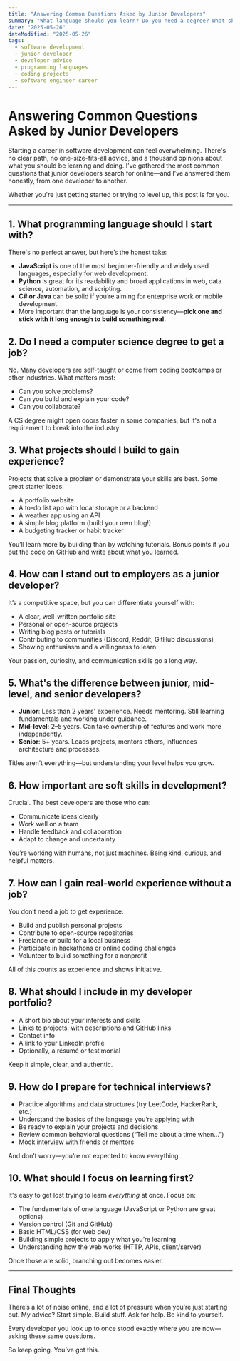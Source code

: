 ```yaml
---
title: "Answering Common Questions Asked by Junior Developers"
summary: "What language should you learn? Do you need a degree? What should you build? This post answers common questions asked by junior developers starting out in the industry."
date: "2025-05-26"
dateModified: "2025-05-26"
tags:
  - software development
  - junior developer
  - developer advice
  - programming languages
  - coding projects
  - software engineer career
---
```


# Answering Common Questions Asked by Junior Developers

Starting a career in software development can feel overwhelming. There's no clear path, no one-size-fits-all advice, and a thousand opinions about what you should be learning and doing. I’ve gathered the most common questions that junior developers search for online—and I’ve answered them honestly, from one developer to another.

Whether you're just getting started or trying to level up, this post is for you.

---

## 1. What programming language should I start with?

There's no perfect answer, but here’s the honest take:

- **JavaScript** is one of the most beginner-friendly and widely used languages, especially for web development.
- **Python** is great for its readability and broad applications in web, data science, automation, and scripting.
- **C# or Java** can be solid if you’re aiming for enterprise work or mobile development.
- More important than the language is your consistency—**pick one and stick with it long enough to build something real.**

## 2. Do I need a computer science degree to get a job?

No. Many developers are self-taught or come from coding bootcamps or other industries. What matters most:

- Can you solve problems?
- Can you build and explain your code?
- Can you collaborate?

A CS degree might open doors faster in some companies, but it's not a requirement to break into the industry.

## 3. What projects should I build to gain experience?

Projects that solve a problem or demonstrate your skills are best. Some great starter ideas:

- A portfolio website
- A to-do list app with local storage or a backend
- A weather app using an API
- A simple blog platform (build your own blog!)
- A budgeting tracker or habit tracker

You’ll learn more by building than by watching tutorials. Bonus points if you put the code on GitHub and write about what you learned.

## 4. How can I stand out to employers as a junior developer?

It’s a competitive space, but you can differentiate yourself with:

- A clear, well-written portfolio site
- Personal or open-source projects
- Writing blog posts or tutorials
- Contributing to communities (Discord, Reddit, GitHub discussions)
- Showing enthusiasm and a willingness to learn

Your passion, curiosity, and communication skills go a long way.

## 5. What's the difference between junior, mid-level, and senior developers?

- **Junior**: Less than 2 years' experience. Needs mentoring. Still learning fundamentals and working under guidance.
- **Mid-level**: 2–5 years. Can take ownership of features and work more independently.
- **Senior**: 5+ years. Leads projects, mentors others, influences architecture and processes.

Titles aren’t everything—but understanding your level helps you grow.

## 6. How important are soft skills in development?

Crucial. The best developers are those who can:

- Communicate ideas clearly
- Work well on a team
- Handle feedback and collaboration
- Adapt to change and uncertainty

You’re working with humans, not just machines. Being kind, curious, and helpful matters.

## 7. How can I gain real-world experience without a job?

You don’t need a job to get experience:

- Build and publish personal projects
- Contribute to open-source repositories
- Freelance or build for a local business
- Participate in hackathons or online coding challenges
- Volunteer to build something for a nonprofit

All of this counts as experience and shows initiative.

## 8. What should I include in my developer portfolio?

- A short bio about your interests and skills
- Links to projects, with descriptions and GitHub links
- Contact info
- A link to your LinkedIn profile
- Optionally, a résumé or testimonial

Keep it simple, clear, and authentic.

## 9. How do I prepare for technical interviews?

- Practice algorithms and data structures (try LeetCode, HackerRank, etc.)
- Understand the basics of the language you’re applying with
- Be ready to explain your projects and decisions
- Review common behavioral questions (“Tell me about a time when…”)
- Mock interview with friends or mentors

And don’t worry—you’re not expected to know everything.

## 10. What should I focus on learning first?

It's easy to get lost trying to learn *everything* at once. Focus on:

- The fundamentals of one language (JavaScript or Python are great options)
- Version control (Git and GitHub)
- Basic HTML/CSS (for web dev)
- Building simple projects to apply what you’re learning
- Understanding how the web works (HTTP, APIs, client/server)

Once those are solid, branching out becomes easier.

---

## Final Thoughts

There’s a lot of noise online, and a lot of pressure when you’re just starting out. My advice? Start simple. Build stuff. Ask for help. Be kind to yourself.

Every developer you look up to once stood exactly where you are now—asking these same questions.

So keep going. You’ve got this.
